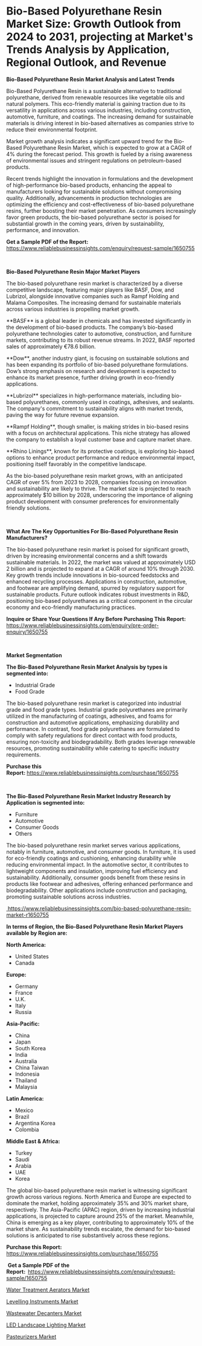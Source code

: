 <p><h1>Bio-Based Polyurethane Resin Market Size: Growth Outlook from 2024 to 2031, projecting at Market's Trends Analysis by Application, Regional Outlook, and Revenue</h1></p><p><strong>Bio-Based Polyurethane Resin Market Analysis and Latest Trends</strong></p>
<p><p>Bio-Based Polyurethane Resin is a sustainable alternative to traditional polyurethane, derived from renewable resources like vegetable oils and natural polymers. This eco-friendly material is gaining traction due to its versatility in applications across various industries, including construction, automotive, furniture, and coatings. The increasing demand for sustainable materials is driving interest in bio-based alternatives as companies strive to reduce their environmental footprint.</p><p>Market growth analysis indicates a significant upward trend for the Bio-Based Polyurethane Resin Market, which is expected to grow at a CAGR of 4% during the forecast period. This growth is fueled by a rising awareness of environmental issues and stringent regulations on petroleum-based products. </p><p>Recent trends highlight the innovation in formulations and the development of high-performance bio-based products, enhancing the appeal to manufacturers looking for sustainable solutions without compromising quality. Additionally, advancements in production technologies are optimizing the efficiency and cost-effectiveness of bio-based polyurethane resins, further boosting their market penetration. As consumers increasingly favor green products, the bio-based polyurethane sector is poised for substantial growth in the coming years, driven by sustainability, performance, and innovation.</p></p>
<p><strong>Get a Sample PDF of the Report:&nbsp;</strong> <a href="https://www.reliablebusinessinsights.com/enquiry/request-sample/1650755?utm_campaign=1113&utm_medium=2&utm_source=Github&utm_content=ia&utm_term=16122024&utm_id=bio-based-polyurethane-resin">https://www.reliablebusinessinsights.com/enquiry/request-sample/1650755</a></p>
<p>&nbsp;</p>
<p><strong>Bio-Based Polyurethane Resin Major Market Players</strong></p>
<p><p>The bio-based polyurethane resin market is characterized by a diverse competitive landscape, featuring major players like BASF, Dow, and Lubrizol, alongside innovative companies such as Rampf Holding and Malama Composites. The increasing demand for sustainable materials across various industries is propelling market growth.</p><p>**BASF** is a global leader in chemicals and has invested significantly in the development of bio-based products. The company’s bio-based polyurethane technologies cater to automotive, construction, and furniture markets, contributing to its robust revenue streams. In 2022, BASF reported sales of approximately €78.6 billion.</p><p>**Dow**, another industry giant, is focusing on sustainable solutions and has been expanding its portfolio of bio-based polyurethane formulations. Dow’s strong emphasis on research and development is expected to enhance its market presence, further driving growth in eco-friendly applications.</p><p>**Lubrizol** specializes in high-performance materials, including bio-based polyurethanes, commonly used in coatings, adhesives, and sealants. The company's commitment to sustainability aligns with market trends, paving the way for future revenue expansion.</p><p>**Rampf Holding**, though smaller, is making strides in bio-based resins with a focus on architectural applications. This niche strategy has allowed the company to establish a loyal customer base and capture market share.</p><p>**Rhino Linings**, known for its protective coatings, is exploring bio-based options to enhance product performance and reduce environmental impact, positioning itself favorably in the competitive landscape.</p><p>As the bio-based polyurethane resin market grows, with an anticipated CAGR of over 5% from 2023 to 2028, companies focusing on innovation and sustainability are likely to thrive. The market size is projected to reach approximately $10 billion by 2028, underscoring the importance of aligning product development with consumer preferences for environmentally friendly solutions.</p></p>
<p>&nbsp;</p>
<p><strong>What Are The Key Opportunities For Bio-Based Polyurethane Resin Manufacturers?</strong></p>
<p><p>The bio-based polyurethane resin market is poised for significant growth, driven by increasing environmental concerns and a shift towards sustainable materials. In 2022, the market was valued at approximately USD 2 billion and is projected to expand at a CAGR of around 10% through 2030. Key growth trends include innovations in bio-sourced feedstocks and enhanced recycling processes. Applications in construction, automotive, and footwear are amplifying demand, spurred by regulatory support for sustainable products. Future outlook indicates robust investments in R&D, positioning bio-based polyurethanes as a critical component in the circular economy and eco-friendly manufacturing practices.</p></p>
<p><strong>Inquire or Share Your Questions If Any Before Purchasing This Report:</strong> <a href="https://www.reliablebusinessinsights.com/enquiry/pre-order-enquiry/1650755?utm_campaign=1113&utm_medium=2&utm_source=Github&utm_content=ia&utm_term=16122024&utm_id=bio-based-polyurethane-resin">https://www.reliablebusinessinsights.com/enquiry/pre-order-enquiry/1650755</a></p>
<p>&nbsp;</p>
<p><strong>Market Segmentation</strong></p>
<p><strong>The Bio-Based Polyurethane Resin Market Analysis by types is segmented into:</strong></p>
<p><ul><li>Industrial Grade</li><li>Food Grade</li></ul></p>
<p><p>The bio-based polyurethane resin market is categorized into industrial grade and food grade types. Industrial grade polyurethanes are primarily utilized in the manufacturing of coatings, adhesives, and foams for construction and automotive applications, emphasizing durability and performance. In contrast, food grade polyurethanes are formulated to comply with safety regulations for direct contact with food products, ensuring non-toxicity and biodegradability. Both grades leverage renewable resources, promoting sustainability while catering to specific industry requirements.</p></p>
<p><strong>Purchase this Report:&nbsp;</strong><a href="https://www.reliablebusinessinsights.com/purchase/1650755?utm_campaign=1113&utm_medium=2&utm_source=Github&utm_content=ia&utm_term=16122024&utm_id=bio-based-polyurethane-resin">https://www.reliablebusinessinsights.com/purchase/1650755</a></p>
<p>&nbsp;</p>
<p><strong>The Bio-Based Polyurethane Resin Market Industry Research by Application is segmented into:</strong></p>
<p><ul><li>Furniture</li><li>Automotive</li><li>Consumer Goods</li><li>Others</li></ul></p>
<p><p>The bio-based polyurethane resin market serves various applications, notably in furniture, automotive, and consumer goods. In furniture, it is used for eco-friendly coatings and cushioning, enhancing durability while reducing environmental impact. In the automotive sector, it contributes to lightweight components and insulation, improving fuel efficiency and sustainability. Additionally, consumer goods benefit from these resins in products like footwear and adhesives, offering enhanced performance and biodegradability. Other applications include construction and packaging, promoting sustainable solutions across industries.</p></p>
<p><a href="https://www.reliablebusinessinsights.com/bio-based-polyurethane-resin-market-r1650755?utm_campaign=1113&utm_medium=2&utm_source=Github&utm_content=ia&utm_term=16122024&utm_id=bio-based-polyurethane-resin">&nbsp;https://www.reliablebusinessinsights.com/bio-based-polyurethane-resin-market-r1650755</a></p>
<p><strong>In terms of Region, the Bio-Based Polyurethane Resin Market Players available by Region are:</strong></p>
<p>
    <p> <strong> North America: </strong>
        <ul>
            <li>United States</li>
            <li>Canada</li>
        </ul>
        </p> 
    <p> <strong> Europe: </strong>
        <ul>
            <li>Germany</li>
            <li>France</li>
            <li>U.K.</li>
            <li>Italy</li>
            <li>Russia</li>
        </ul>
        </p> 
    <p> <strong> Asia-Pacific: </strong>
        <ul>
            <li>China</li>
            <li>Japan</li>
            <li>South Korea</li>
            <li>India</li>
            <li>Australia</li>
            <li>China Taiwan</li>
            <li>Indonesia</li>
            <li>Thailand</li>
            <li>Malaysia</li>
        </ul>
        </p> 
    <p> <strong> Latin America: </strong>
        <ul>
            <li>Mexico</li>
            <li>Brazil</li>
            <li>Argentina Korea</li>
            <li>Colombia</li>
        </ul>
        </p> 
    <p> <strong> Middle East & Africa: </strong>
        <ul>
            <li>Turkey</li>
            <li>Saudi</li>
            <li>Arabia</li>
            <li>UAE</li>
            <li>Korea</li>
        </ul>
    </p>
    </p>
<p><p>The global bio-based polyurethane resin market is witnessing significant growth across various regions. North America and Europe are expected to dominate the market, holding approximately 35% and 30% market share, respectively. The Asia-Pacific (APAC) region, driven by increasing industrial applications, is projected to capture around 25% of the market. Meanwhile, China is emerging as a key player, contributing to approximately 10% of the market share. As sustainability trends escalate, the demand for bio-based solutions is anticipated to rise substantively across these regions.</p></p>
<p><strong>Purchase this Report: </strong><a href="https://www.reliablebusinessinsights.com/purchase/1650755?utm_campaign=1113&utm_medium=2&utm_source=Github&utm_content=ia&utm_term=16122024&utm_id=bio-based-polyurethane-resin">https://www.reliablebusinessinsights.com/purchase/1650755</a></p>
<p>&nbsp;<strong>Get a Sample PDF of the Report:&nbsp;&nbsp;</strong><a href="https://www.reliablebusinessinsights.com/enquiry/request-sample/1650755?utm_campaign=1113&utm_medium=2&utm_source=Github&utm_content=ia&utm_term=16122024&utm_id=bio-based-polyurethane-resin">https://www.reliablebusinessinsights.com/enquiry/request-sample/1650755</a></p>
<p><strong></strong></p>
<p><p><a href="https://www.linkedin.com/pulse/examining-global-water-treatment-aerators-markets-144cagr-qzvge?utm_campaign=1113&utm_medium=2&utm_source=Github&utm_content=ia&utm_term=16122024&utm_id=bio-based-polyurethane-resin">Water Treatment Aerators Market</a></p><p><a href="https://www.linkedin.com/pulse/levelling-instruments-market-study-growth-opportunities-1vkge?utm_campaign=1113&utm_medium=2&utm_source=Github&utm_content=ia&utm_term=16122024&utm_id=bio-based-polyurethane-resin">Levelling Instruments Market</a></p><p><a href="https://www.linkedin.com/pulse/wastewater-decanters-market-report-in-depth-analysis-2wkde?utm_campaign=1113&utm_medium=2&utm_source=Github&utm_content=ia&utm_term=16122024&utm_id=bio-based-polyurethane-resin">Wastewater Decanters Market</a></p><p><a href="https://www.linkedin.com/pulse/led-landscape-lighting-market-insights-report-company-specific-gxx7e?utm_campaign=1113&utm_medium=2&utm_source=Github&utm_content=ia&utm_term=16122024&utm_id=bio-based-polyurethane-resin">LED Landscape Lighting Market</a></p><p><a href="https://www.linkedin.com/pulse/key-metrics-pasteurizers-market-report-size-growth-zfale?utm_campaign=1113&utm_medium=2&utm_source=Github&utm_content=ia&utm_term=16122024&utm_id=bio-based-polyurethane-resin">Pasteurizers Market</a></p></p>